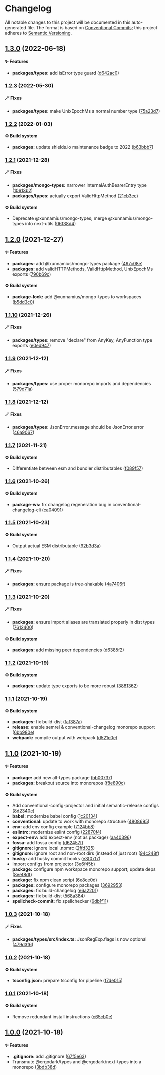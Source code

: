 # Changelog

All notable changes to this project will be documented in this auto-generated
file. The format is based on [Conventional Commits][65]; this project adheres to
[Semantic Versioning][66].

## [1.3.0][67] (2022-06-18)

#### ✨ Features

- **packages/types:** add isError type guard ([d642ac0][68])

### [1.2.3][1] (2022-05-30)

#### 🪄 Fixes

- **packages/types:** make UnixEpochMs a normal number type ([75a23d7][2])

### [1.2.2][3] (2022-01-03)

#### ⚙️ Build system

- **packages:** update shields.io maintenance badge to 2022 ([b63bbb7][4])

### [1.2.1][5] (2021-12-28)

#### 🪄 Fixes

- **packages/mongo-types:** narrower InternalAuthBearerEntry type ([10613b2][6])
- **packages/types:** actually export ValidHttpMethod ([21cb3ee][7])

#### ⚙️ Build system

- Deprecate @xunnamius/mongo-types; merge @xunnamius/mongo-types into next-utils
  ([06f38d4][8])

## [1.2.0][9] (2021-12-27)

#### ✨ Features

- **packages:** add @xunnamius/mongo-types package ([497c08e][10])
- **packages:** add validHTTPMethods, ValidHttpMethod, UnixEpochMs exports
  ([790b69c][11])

#### ⚙️ Build system

- **package-lock:** add @xunnamius/mongo-types to workspaces ([b5dd3c0][12])

### [1.1.10][13] (2021-12-26)

#### 🪄 Fixes

- **packages/types:** remove "declare" from AnyKey, AnyFunction type exports
  ([e0ed947][14])

### [1.1.9][15] (2021-12-12)

#### 🪄 Fixes

- **packages/types:** use proper monorepo imports and dependencies
  ([579d71a][16])

### [1.1.8][17] (2021-12-12)

#### 🪄 Fixes

- **packages/types:** JsonError.message should be JsonError.error
  ([46a9067][18])

### [1.1.7][19] (2021-11-21)

#### ⚙️ Build system

- Differentiate between esm and bundler distributables ([f089f57][20])

### [1.1.6][21] (2021-10-26)

#### ⚙️ Build system

- **package-ws:** fix changelog regeneration bug in conventional-changelog-cli
  ([ca04091][22])

### [1.1.5][23] (2021-10-23)

#### ⚙️ Build system

- Output actual ESM distributable ([92b3d3a][24])

### [1.1.4][25] (2021-10-20)

#### 🪄 Fixes

- **packages:** ensure package is tree-shakable ([4a7406f][26])

### [1.1.3][27] (2021-10-20)

#### 🪄 Fixes

- **packages:** ensure import aliases are translated properly in dist types
  ([7612400][28])

#### ⚙️ Build system

- **packages:** add missing peer dependencies ([d6385f2][29])

### [1.1.2][30] (2021-10-19)

#### ⚙️ Build system

- **packages:** update type exports to be more robust ([3881362][31])

### [1.1.1][32] (2021-10-19)

#### ⚙️ Build system

- **packages:** fix build-dist ([faf387a][33])
- **release:** enable semrel & conventional-changelog monorepo support
  ([6bb980e][34])
- **webpack:** compile output with webpack ([d521c0e][35])

## [1.1.0][36] (2021-10-19)

#### ✨ Features

- **package:** add new all-types package ([bb00737][37])
- **packages:** breakout source into monorepos ([f8e890c][38])

#### ⚙️ Build system

- Add conventional-config-projector and initial semantic-release configs
  ([8d2340c][39])
- **babel:** modernize babel config ([1c20134][40])
- **conventional:** update to work with monorepo structure ([4808695][41])
- **env:** add env config example ([7124bb8][42])
- **eslintrc:** modernize eslint config ([22870f4][43])
- **expect-env:** add expect-env (not as package) ([aa40396][44])
- **fossa:** add fossa config ([d62457f][45])
- **gitignore:** ignore local .npmrc ([2ffd325][46])
- **gitignore:** ignore root and non-root dirs (instead of just root)
  ([94c248f][47])
- **husky:** add husky commit hooks ([e3f07f7][48])
- Import configs from projector ([3e6f45b][49])
- **package:** configure npm workspace monorepo support; update deps
  ([8eef8df][50])
- **package:** fix npm clean script ([6e8ce0d][51])
- **packages:** configure monorepo packages ([3692953][52])
- **packages:** fix build-changelog ([e6a2201][53])
- **packages:** fix build-dist ([568a384][54])
- **spellcheck-commit:** fix spellchecker ([6db1f11][55])

### [1.0.3][56] (2021-10-18)

#### 🪄 Fixes

- **packages/types/src/index.ts:** JsonRegExp.flags is now optional
  ([479d3f6][57])

### [1.0.2][58] (2021-10-18)

#### ⚙️ Build system

- **tsconfig.json:** prepare tsconfig for pipeline ([f7de015][59])

### [1.0.1][60] (2021-10-18)

#### ⚙️ Build system

- Remove redundant install instructions ([c65cb0e][61])

## [1.0.0][62] (2021-10-18)

#### ✨ Features

- **.gitignore:** add .gitignore ([67f5e63][63])
- Transmute @ergodark/types and @ergodark/next-types into a monorepo
  ([3bdb38d][64])

[1]:
  https://github.com/Xunnamius/typescript-utils/compare/types@1.2.2...types@1.2.3
[2]:
  https://github.com/Xunnamius/typescript-utils/commit/75a23d727dbc8f5ffac0b7706dbe97b511ab8a56
[3]:
  https://github.com/Xunnamius/typescript-utils/compare/types@1.2.1...types@1.2.2
[4]:
  https://github.com/Xunnamius/typescript-utils/commit/b63bbb7cabe47e9eeb3ab72cd536fabcac6cbc07
[5]:
  https://github.com/Xunnamius/typescript-utils/compare/types@1.2.0...types@1.2.1
[6]:
  https://github.com/Xunnamius/typescript-utils/commit/10613b280f0fb9ddb1927869e16cea1051d4441e
[7]:
  https://github.com/Xunnamius/typescript-utils/commit/21cb3ee1b4e405d7aab2ecb62cf29a4b07d6cdc7
[8]:
  https://github.com/Xunnamius/typescript-utils/commit/06f38d4002388ada772858c29fc81616858c5ae8
[9]:
  https://github.com/Xunnamius/typescript-utils/compare/types@1.1.10...types@1.2.0
[10]:
  https://github.com/Xunnamius/typescript-utils/commit/497c08e5f0786856e087ff157e3d730a8a703097
[11]:
  https://github.com/Xunnamius/typescript-utils/commit/790b69ca864bef505dba8acc940386be025bc37c
[12]:
  https://github.com/Xunnamius/typescript-utils/commit/b5dd3c0ddfd356d2ecfbe8b94439088745e6d950
[13]:
  https://github.com/Xunnamius/typescript-utils/compare/types@1.1.9...types@1.1.10
[14]:
  https://github.com/Xunnamius/typescript-utils/commit/e0ed9478c3e7e8b1aa21c9a6af7a637c3c3ac023
[15]:
  https://github.com/Xunnamius/typescript-utils/compare/types@1.1.8...types@1.1.9
[16]:
  https://github.com/Xunnamius/typescript-utils/commit/579d71ab611e348ca8fd4682a00df4b7aeccee43
[17]:
  https://github.com/Xunnamius/typescript-utils/compare/types@1.1.7...types@1.1.8
[18]:
  https://github.com/Xunnamius/typescript-utils/commit/46a90672973325908a7c2fd51b0f60375ac2f646
[19]:
  https://github.com/Xunnamius/typescript-utils/compare/types@1.1.6...types@1.1.7
[20]:
  https://github.com/Xunnamius/typescript-utils/commit/f089f575da900541e71db5c39ad5615e5ecf3639
[21]:
  https://github.com/Xunnamius/typescript-utils/compare/types@1.1.5...types@1.1.6
[22]:
  https://github.com/Xunnamius/typescript-utils/commit/ca040911eef4fca128c377b479298a5414984035
[23]:
  https://github.com/Xunnamius/typescript-utils/compare/types@1.1.4...types@1.1.5
[24]:
  https://github.com/Xunnamius/typescript-utils/commit/92b3d3a3b2941443f169d47f4af5a52fea7f56e1
[25]:
  https://github.com/Xunnamius/typescript-utils/compare/types@1.1.3...types@1.1.4
[26]:
  https://github.com/Xunnamius/typescript-utils/commit/4a7406fb409130a8d600e74ef587d3faf9026b87
[27]:
  https://github.com/Xunnamius/typescript-utils/compare/types@1.1.2...types@1.1.3
[28]:
  https://github.com/Xunnamius/typescript-utils/commit/76124005a0af5a2af18d462353485c2a7a8d5bfd
[29]:
  https://github.com/Xunnamius/typescript-utils/commit/d6385f2f5314e985fcc406c0a2543128f249d885
[30]:
  https://github.com/Xunnamius/typescript-utils/compare/types@1.1.1...types@1.1.2
[31]:
  https://github.com/Xunnamius/typescript-utils/commit/38813620d45258fcbc9e774031bfe9ed0510eef8
[32]:
  https://github.com/Xunnamius/typescript-utils/compare/types@1.1.0...types@1.1.1
[33]:
  https://github.com/Xunnamius/typescript-utils/commit/faf387a2da48fb51e02cd76017aa745198000efd
[34]:
  https://github.com/Xunnamius/typescript-utils/commit/6bb980e31f1a73ff3261e67c4337c5ca9572cb85
[35]:
  https://github.com/Xunnamius/typescript-utils/commit/d521c0ee45d86580f95528f987c8e92077b64e8f
[36]:
  https://github.com/Xunnamius/typescript-utils/compare/types@1.0.3...types@1.1.0
[37]:
  https://github.com/Xunnamius/typescript-utils/commit/bb00737a6b11e041836bb85f30ceadd8196cc1b6
[38]:
  https://github.com/Xunnamius/typescript-utils/commit/f8e890cb7b60726f9fb416653cb81a43dfb98e54
[39]:
  https://github.com/Xunnamius/typescript-utils/commit/8d2340c4bc9af4282fe7e78679ad296bedd15f65
[40]:
  https://github.com/Xunnamius/typescript-utils/commit/1c201343df5d01a95cae187b0c3b496c7678adf3
[41]:
  https://github.com/Xunnamius/typescript-utils/commit/48086952bb3570b03812e3eb8f607a3ca27d4229
[42]:
  https://github.com/Xunnamius/typescript-utils/commit/7124bb819c6f6aeac861ff88c054edd470f04c45
[43]:
  https://github.com/Xunnamius/typescript-utils/commit/22870f4c65ffd8eafeaacf201912951dc62abec0
[44]:
  https://github.com/Xunnamius/typescript-utils/commit/aa40396f4cda8ec6b983e2bf423fef95b0660cd5
[45]:
  https://github.com/Xunnamius/typescript-utils/commit/d62457f26654d6e275b3415675c535c4d014e13e
[46]:
  https://github.com/Xunnamius/typescript-utils/commit/2ffd325268043b775e67bb2e0a561c44d1e45e24
[47]:
  https://github.com/Xunnamius/typescript-utils/commit/94c248f245f753b98c44e5f72955735aa958b81c
[48]:
  https://github.com/Xunnamius/typescript-utils/commit/e3f07f73f7a39cc7d897a7507c793620afe6c006
[49]:
  https://github.com/Xunnamius/typescript-utils/commit/3e6f45b73b6af25af008c542bbb0bdc2a544d186
[50]:
  https://github.com/Xunnamius/typescript-utils/commit/8eef8df98bb7539d105b91b6d254b78f56ca6f86
[51]:
  https://github.com/Xunnamius/typescript-utils/commit/6e8ce0d0a945a5ff4c65c9400df387b51197af11
[52]:
  https://github.com/Xunnamius/typescript-utils/commit/3692953ca8156babf7b1e7584e042bc09820bce6
[53]:
  https://github.com/Xunnamius/typescript-utils/commit/e6a2201cea079bf34e9c2ef8d7fed216ea7911ca
[54]:
  https://github.com/Xunnamius/typescript-utils/commit/568a38492bace0662e89082bc32bfd4ebbc1d528
[55]:
  https://github.com/Xunnamius/typescript-utils/commit/6db1f11391d869949f480d367d3312eddc3c5eb7
[56]:
  https://github.com/Xunnamius/typescript-utils/compare/types@1.0.2...types@1.0.3
[57]:
  https://github.com/Xunnamius/typescript-utils/commit/479d3f6e974f5646505e0fa7c41ae99360873002
[58]:
  https://github.com/Xunnamius/typescript-utils/compare/types@1.0.1...types@1.0.2
[59]:
  https://github.com/Xunnamius/typescript-utils/commit/f7de015b99cd4c0156f3187e53b9eb06a5985721
[60]:
  https://github.com/Xunnamius/typescript-utils/compare/types@1.0.0...types@1.0.1
[61]:
  https://github.com/Xunnamius/typescript-utils/commit/c65cb0e7604b52f7484ed3399a37dbac3a9b2e8f
[62]:
  https://github.com/Xunnamius/typescript-utils/compare/67f5e63863018babf847f4bbf21960b91eb1e7b8...types@1.0.0
[63]:
  https://github.com/Xunnamius/typescript-utils/commit/67f5e63863018babf847f4bbf21960b91eb1e7b8
[64]:
  https://github.com/Xunnamius/typescript-utils/commit/3bdb38d8bd7979b8b9dbb8f2639aa1349468d660
[65]: https://conventionalcommits.org
[66]: https://semver.org
[67]:
  https://github.com/Xunnamius/typescript-utils/compare/types@1.2.3...types@1.3.0
[68]:
  https://github.com/Xunnamius/typescript-utils/commit/d642ac071a97ad68760c5d879a0d0f6f454e2ebd
